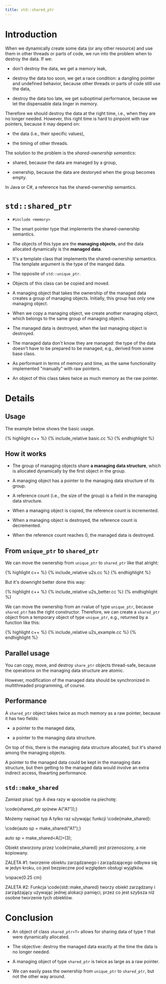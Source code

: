```yaml
---
title: std::shared_ptr
---
```


# Introduction

When we dynamically create some data (or any other resource) and use
them in other threads or parts of code, we run into the problem when
to destroy the data.  If we:

* don't destroy the data, we get a memory leak,

* destroy the data too soon, we get a race condition: a dangling
  pointer and undefined behavior, because other threads or parts of
  code still use the data,

* destroy the data too late, we get suboptimal performance, because we
  let the dispensable data linger in memory.

Therefore we should destroy the data at the right time, i.e., when
they are no longer needed.  However, this right time is hard to
pinpoint with raw pointers, because it may depend on:

* the data (i.e., their specific values),

* the timing of other threads.

The solution to the problem is the *shared-ownership semantics*:

* shared, because the data are managed by a group,

* ownership, because the data are destoryed when the group becomes
  empty.

In Java or C#, a reference has the shared-ownership semantics.

# `std::shared_ptr`

* `#include <memory>`

* The smart pointer type that implements the shared-ownership
  semantics.

* The objects of this type are the **managing objects**, and the data
  allocated dynamically is the **managed data**.

* It's a template class that implements the shared-ownership
  semantics.  The template argument is the type of the manged data.

* The opposite of `std::unique_ptr`.

* Objects of this class can be copied and moved.

* A managing object that takes the ownership of the managed data
  creates a group of managing objects.  Initially, this group has only
  one managing object.

* When we copy a managing object, we create another managing object,
  which belongs to the same group of managing objects.

* The managed data is destroyed, when the last managing object is
  destroyed.

* The managed data don't know they are managed: the type of the data
  doesn't have to be prepared to be managed, e.g., derived from some
  base class.

* As performant in terms of memory and time, as the same functionality
  implemented "manually" with raw pointers.

* An object of this class takes twice as much memory as the raw
  pointer.

# Details

## Usage

The example below shows the basic usage.

{% highlight c++ %}
{% include_relative basic.cc %}
{% endhighlight %}

## How it works

* The group of managing objects share **a managing data structure**,
  which is allocated dynamically by the first object in the group.

* A managing object has a pointer to the managing data structure of
  its group.

* A reference count (i.e., the size of the group) is a field in the
  managing data structure.

* When a managing object is copied, the reference count is
  incremented.

* When a managing object is destroyed, the reference count is
  decremented.

* When the reference count reaches 0, the managed data is destroyed.

## From `unique_ptr` to `shared_ptr`

We can move the ownership from `unique_ptr` to `shared_ptr` like that
alright:

{% highlight c++ %}
{% include_relative u2s.cc %}
{% endhighlight %}

But it's downright better done this way:

{% highlight c++ %}
{% include_relative u2s_better.cc %}
{% endhighlight %}

We can move the ownership from an rvalue of type `unique_ptr`, because
`shared_ptr` has the right constructor.  Therefore, we can create a
`shared_ptr` object from a temporary object of type `unique_ptr`,
e.g., returned by a function like this:

{% highlight c++ %}
{% include_relative u2s_example.cc %}
{% endhighlight %}

## Parallel usage

You can copy, move, and destroy `share_ptr` objects thread-safe,
because the operations on the managing data structure are atomic.

However, modification of the managed data should be synchronized in
multithreaded programming, of course.

## Performance

A `shared_ptr` object takes twice as much memory as a raw pointer,
because it has two fields:

* a pointer to the managed data,

* a pointer to the managing data structure.

On top of this, there is the managing data structure allocated, but
it's shared among the managing objects.

A pointer to the managed data could be kept in the managing data
structure, but then getting to the managed data would involve an extra
indirect access, thwarting performance.

## `std::make_shared`

  Zamiast pisać typ A dwa razy w sposobie na piechotę:

  \code{shared_ptr<A> sp(new A("A1"));}

  Możemy napisać typ A tylko raz używając funkcji \code{make_shared}:
  
  \code{auto sp = make_shared<A>("A1");}

  auto sp = make_shared<A[]>(3);

  Obiekt stworzony przez \code{make_shared} jest przenoszony, a nie
  kopiowany.

  ZALETA \#1: tworzenie obiektu zarządzanego i zarządzającego odbywa
  się w jedyn kroku, co jest bezpieczne pod względem obsługi wyjątków.

  \vspace{0.25 cm}

  ZALETA \#2: Funkcja \code{std::make_shared} tworzy obiekt zarządzany i
  zarządzający używając jednej alokacji pamięci, przez co jest szybsza
  niż osobne tworzenie tych obiektów.

# Conclusion

* An object of class `shared_ptr<T>` allows for sharing data of type
  `T` that were dynamically allocated.

* The objective: destroy the managed data exactly at the time the data
  is no longer needed.

* A managing object of type `shared_ptr` is twice as large as a raw
  pointer.

* We can easily pass the ownership from `unique_ptr` to `shared_ptr`,
  but not the other way around.

<!-- LocalWords:  -->
